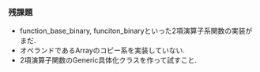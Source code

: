 ### 残課題
+ function_base_binary, funciton_binaryといった2項演算子系関数の実装がまだ.
+ オペランドであるArrayのコピー系を実装していない.
+ 2項演算子関数のGeneric具体化クラスを作って試すこと.
